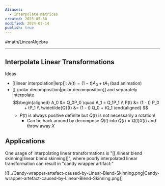 ```yaml
---
Aliases:
  - interpolate matrices
created: 2023-05-30
modified: 2024-03-14
publish: true
---
```


#math/LinearAlgebra 

---
## Interpolate Linear Transformations
Ideas
- [[linear interpolation|lerp]]: $A(t) = (1-t)A_0 + tA_1$ (bad animation)
- [[./polar decomposition|polar decomposition]] and separately interpolate
  $$\begin{aligned}
    A_0 &= Q_0P_0 \quad A_1 = Q_1P_1 \\
    P(t) &= (1 - t) P_0 + tP_1 \\
    \widetilde{Q}(t) &= (1 - t) Q_0 + tQ_1
    \end{aligned}
  $$
  - $P(t)$ is always positive definite but $\widetilde{Q}(t)$ is not necessarily a rotation!
    - Can be hack around by decompose $\widetilde{Q}(t)$ into $\widetilde{Q}(t) = Q(t) X(t)$ and throw away $X$

## Applications

One usage of interpolating linear transformations is "[[./linear blend skinning|linear blend skinning]]", where poorly interpolated linear transformation can result in "candy wrapper artifact:"

![[../Candy-wrapper-artefact-caused-by-Linear-Blend-Skinning.png|Candy-wrapper-artefact-caused-by-Linear-Blend-Skinning.png]]